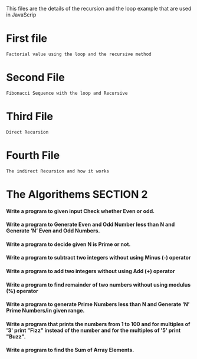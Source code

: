 This files are the details of the recursion and the loop example that are used in JavaScrip 

# First file 
    Factorial value using the loop and the recursive method

# Second File 
    Fibonacci Sequence with the loop and Recursive


# Third File 
    Direct Recursion

# Fourth File 
    The indirect Recursion and how it works 

 # The Algorithems SECTION 2
    
  #### Write a program to given input Check whether Even or odd.
  #### Write a program to Generate Even and Odd Number less than N and Generate ‘N’ Even and Odd Numbers.
  #### Write a program to decide given N is Prime or not.
  #### Write a program to subtract two integers without using Minus (-) operator
  #### Write a program to add two integers without using Add (+) operator
  #### Write a program to find remainder of two numbers without using modulus (%) operator 
  #### Write a program to generate Prime Numbers less than N and Generate ‘N’ Prime Numbers/in given range.
  #### Write a program that prints the numbers from 1 to 100 and for multiples of '3' print "Fizz" instead of the number and for the multiples of '5' print "Buzz".
  #### Write a program to find the Sum of Array Elements.
  